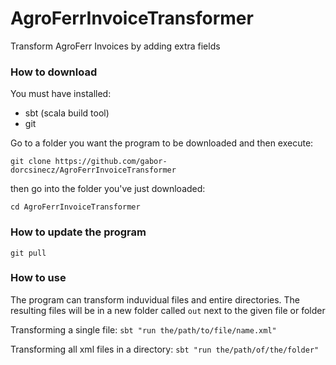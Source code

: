 # AgroFerrInvoiceTransformer
Transform AgroFerr Invoices by adding extra fields

### How to download
You must have installed:
- sbt  (scala build tool)
- git 

Go to a folder you want the program to be downloaded and then execute:

`git clone https://github.com/gabor-dorcsinecz/AgroFerrInvoiceTransformer`

then go into the folder you've just downloaded:

`cd AgroFerrInvoiceTransformer`

### How to update the program
`git pull`

### How to use
The program can transform induvidual files and entire directories. The resulting files
will be in a new folder called `out` next to the given file or folder

Transforming a single file:
`sbt "run the/path/to/file/name.xml"`

Transforming all xml files in a directory: 
`sbt "run the/path/of/the/folder"`
